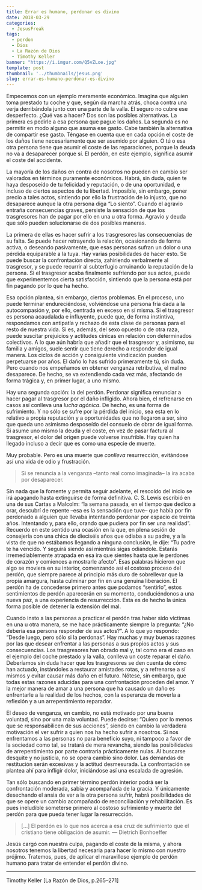 ```yaml
---
title: Errar es humano, perdonar es divino
date: 2018-03-29
categories:
  - JesusFreak
tags:
  - perdon
  - Dios
  - La Razón de Dios
  - Timothy Keller
banner: "https://i.imgur.com/Q5vZLoe.jpg"
template: post
thumbnail: '../thumbnails/jesus.png'
slug: errar-es-humano-perdonar-es-divino
---
```


Empecemos con un ejemplo meramente económico. Imagina que alguien toma prestado tu coche y que, según da marcha atrás, choca contra una verja derribándola junto con una parte de la valla. El seguro no cubre ese desperfecto. ¿Qué vas a hacer? Dos son las posibles alternativas. La primera es pedirle a esa persona que pague los daños. La segunda es no permitir en modo alguno que asuma ese gasto. Cabe también la alternativa de compartir ese gasto. Téngase en cuenta que en cada opción el coste de los daños tiene necesariamente que ser asumido por alguien. O tú o esa otra persona tiene que asumir el coste de las reparaciones, porque la deuda no va a desaparecer porque sí. El perdón, en este ejemplo,
significa asumir el coste del accidente.

La mayoría de los daños en contra de nosotros no pueden en cambio ser valorados en términos puramente económicos. Habrá, sin duda, quien te haya desposeído de tu felicidad y reputación, o de una oportunidad, e incluso de ciertos aspectos de tu libertad. Imposible, sin embargo, poner precio a tales actos, sintiendo por ello la frustración de lo injusto, que no desaparece aunque la otra persona diga “Lo siento”. Cuando el agravio entraña consecuencias graves, persiste la sensación de que los trasgresores han de pagar por ello en una u otra forma. Agravio y deuda que sólo pueden solucionarse de dos posibles maneras.

La primera de ellas es hacer sufrir a los trasgresores las consecuencias de su falta. Se puede hacer retrayendo la relación, ocasionando de forma activa, o deseando pasivamente, que esas personas sufran un dolor o una pérdida equiparable a la tuya. Hay varias posibilidades de hacer esto. Se puede buscar la confrontación directa, zahiriendo verbalmente al trasgresor, y se puede recurrir al subterfugio arruinando la reputación de la
persona. Si el trasgresor acaba finalmente sufriendo por sus actos, puede que experimentemos cierta satisfacción, sintiendo que la persona está por fin pagando por lo que ha hecho.

Esa opción plantea, sin embargo, ciertos problemas. En el proceso, uno puede terminar endureciéndose, volviéndose una persona fría dada a la autocompasión y, por ello, centrada en exceso en sí misma. Si el trasgresor es persona acaudalada e influyente, puede que, de forma instintiva, respondamos con antipatía y rechazo de esta clase de personas para el resto de nuestra vida. Si es, además, del sexo opuesto o de otra raza, puede suscitar prejuicios y actitudes cínicas en relación con determinados colectivos. A lo que aún habría que añadir que el trasgresor y, asimismo, su familia y amigos, suele sentir que tiene derecho a responder de igual manera. Los ciclos de acción y consiguiente vindicación pueden perpetuarse por años. El daño lo has sufrido primeramente tú, sin duda. Pero cuando nos empeñamos en obtener venganza retributiva, el mal no desaparece. De hecho, se va extendiendo cada vez más, afectando de forma trágica y, en primer lugar, a uno mismo.

Hay una segunda opción: la del perdón. Perdonar significa renunciar a hacer pagar al trasgresor por el daño infligido. Ahora bien, el refrenarse en casos así conlleva una _lucha agónica_. De hecho, es una forma de sufrimiento. Y no sólo se sufre por la pérdida del inicio, sea esta en lo relativo a propia reputación y a oportunidades que no llegaron a ser, sino que queda uno asimismo desposeído del consuelo de obrar de igual forma. Si asume uno mismo la deuda y el coste, en vez de pasar factura al trasgresor, el dolor del origen puede volverse insufrible. Hay quien ha llegado incluso a decir que es como una especie de muerte.

Muy probable. Pero es una muerte que _conlleva_ resurrección, evitándose así una vida de odio y frustración.

> Si se renuncia a la venganza –tanto real como imaginada– la ira acaba por desaparecer.

Sin nada que la fomente y permita seguir adelante, el rescoldo del inicio se irá apagando hasta extinguirse de forma definitiva. C. S. Lewis escribió en una de sus Cartas a Malcolm: “la semana pasada, en el tiempo que dedico a orar, descubrí de repente –esa es la sensación que tuve– que había por fin perdonado a alguien que llevaba intentando perdonar por espacio de treinta años. Intentando y, para ello, orando que pudiera por fin ser una realidad”. Recuerdo en este sentido una ocasión en la que, en plena sesión de consejería con una chica de dieciséis años que odiaba a su padre, y a la vista de que no estábamos llegando a ninguna conclusión, le dije: “Tu padre te ha vencido. Y seguirá siendo así mientras sigas odiándole. Estarás irremediablemente atrapada en esa ira que sientes hasta que le perdones de corazón y comiences a mostrarle afecto”. Esas palabras hicieron que algo se moviera en su interior, comenzando así el costoso proceso del perdón, que siempre parece al principio más duro de sobrellevar que la propia amargura, hasta culminar por fin en una genuina liberación. El perdón ha de concederse primero antes que podamos “sentirlo”, estos sentimientos de perdón aparecerán en su momento, conduciéndonos a una nueva paz, a una experiencia de resurrección. Esta es de hecho la única forma posible de detener la extensión del mal.

Cuando insto a las personas a practicar el perdón tras haber sido víctimas en una u otra manera, se me hace prácticamente siempre la pregunta: “¿No debería esa persona responder de sus actos?”. A lo que yo respondo: “Desde luego, pero sólo si la perdonas”. Hay muchas y muy buenas razones por las que desear enfrentar a las personas a sus propios actos y sus consecuencias. Los trasgresores han obrado mal y, tal como era el caso en el ejemplo del coche prestado y la valla, conlleva un coste reparar el daño. Deberíamos sin duda hacer que los trasgresores se den cuenta de cómo han actuado, instándoles a restaurar amistades rotas, y a refrenarse a sí mismos y evitar causar más daño en el futuro. Nótese, sin embargo, que todas estas razones aducidas para una confrontación proceden del amor. Y la mejor manera de amar a una persona que ha causado un daño es enfrentarle a la realidad de los hechos, con la esperanza de moverla a reflexión y a un arrepentimiento reparador.

El deseo de venganza, en cambio, no está motivado por una buena voluntad, sino por una mala voluntad. Puede decirse: “Quiero por lo menos que se responsabilicen de sus acciones”, siendo en cambio la verdadera motivación el ver sufrir a quien nos ha hecho sufrir a nosotros. Si nos enfrentamos a las personas no para beneficio suyo, ni tampoco a favor de la sociedad como tal, se tratará de mera revancha, siendo las posibilidades de arrepentimiento por parte contraria prácticamente nulas. Al buscarse desquite y no justicia, no se opera cambio sino dolor. Las demandas de restitución serán excesivas y la actitud desmesurada. La confrontación se plantea ahí para infligir dolor, iniciándose así una escalada de agresión.

Tan sólo buscando en primer término perdón interior podrá ser la confrontación moderada, sabia y acompañada de la gracia. Y únicamente desechando el ansia de ver a la otra persona sufrir, habrá posibilidades de que se opere un cambio acompañado de reconciliación y rehabilitación. Es pues ineludible someterse primero al costoso sufrimiento y muerte del perdón para que pueda tener lugar la resurrección.

> [...] El perdón es lo que nos acerca a esa cruz de sufrimiento que el cristiano tiene obligación de asumir. — Dietrich Bonhoeffer

Jesús cargó con nuestra culpa, pagando el coste de la misma, y ahora nosotros tenemos la libertad necesaria para hacer lo mismo con nuestro prójimo. Tratemos, pues, de aplicar el maravilloso ejemplo de perdón humano para tratar de entender el perdón divino.

---

Timothy Keller [La Razón de Dios, p.265–271]
